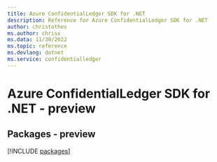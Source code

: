 ```yaml
---
title: Azure ConfidentialLedger SDK for .NET
description: Reference for Azure ConfidentialLedger SDK for .NET
author: christothes
ms.author: chriss
ms.data: 11/30/2022
ms.topic: reference
ms.devlang: dotnet
ms.service: confidentialledger
---
```

# Azure ConfidentialLedger SDK for .NET - preview
## Packages - preview
[!INCLUDE [packages](confidentialledger-index.md)]